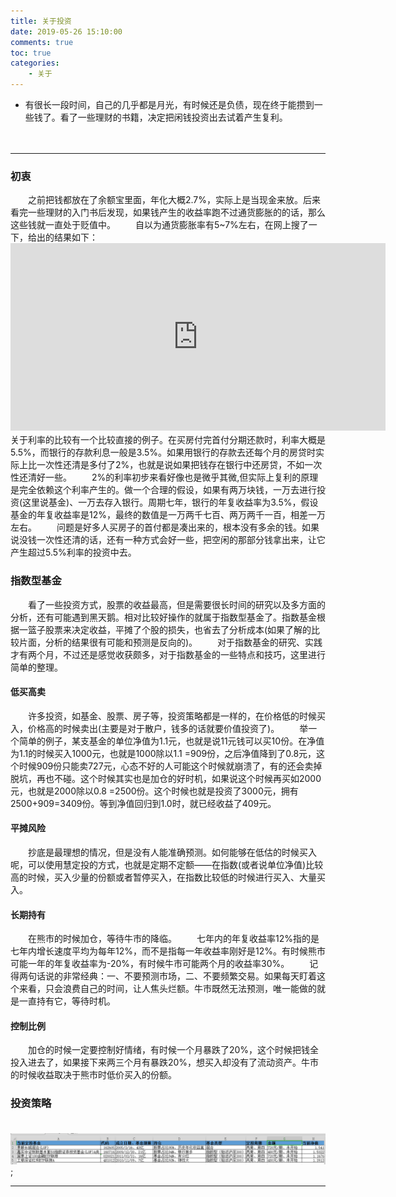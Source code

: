```yaml
---
title: 关于投资
date: 2019-05-26 15:10:00
comments: true
toc: true
categories:
	- 关于
---
```


*  有很长一段时间，自己的几乎都是月光，有时候还是负债，现在终于能攒到一些钱了。看了一些理财的书籍，决定把闲钱投资出去试着产生复利。

	<!--more-->　　

---

### 初衷

　　之前把钱都放在了余额宝里面，年化大概2.7%，实际上是当现金来放。后来看完一些理财的入门书后发现，如果钱产生的收益率跑不过通货膨胀的的话，那么这些钱就一直处于贬值中。
　　自以为通货膨胀率有5~7%左右，在网上搜了一下，给出的结果如下：
　　<iframe src='https://d3fy651gv2fhd3.cloudfront.net/embed/?s=cncpiyoy&v=201905091045a1&lang=all&d1=20090101&d2=20191231&h=300&w=600' height='300' width='600'  frameborder='0' scrolling='no'></iframe></a>
　　关于利率的比较有一个比较直接的例子。在买房付完首付分期还款时，利率大概是5.5%，而银行的存款利息一般是3.5%。如果用银行的存款去还每个月的房贷时实际上比一次性还清是多付了2%，也就是说如果把钱存在银行中还房贷，不如一次性还清好一些。
　　2%的利率初步来看好像也是微乎其微,但实际上复利的原理是完全依赖这个利率产生的。做一个合理的假设，如果有两万块钱，一万去进行投资(这里说基金)、一万去存入银行。周期七年，银行的年复收益率为3.5%，假设基金的年复收益率是12%，最终的数值是一万两千七百、两万两千一百，相差一万左右。
　　问题是好多人买房子的首付都是凑出来的，根本没有多余的钱。如果说没钱一次性还清的话，还有一种方式会好一些，把空闲的那部分钱拿出来，让它产生超过5.5%利率的投资中去。
	

### 指数型基金

　　看了一些投资方式，股票的收益最高，但是需要很长时间的研究以及多方面的分析，还有可能遇到黑天鹅。相对比较好操作的就属于指数型基金了。指数基金根据一篮子股票来决定收益，平摊了个股的损失，也省去了分析成本(如果了解的比较片面，分析的结果很有可能和预测是反向的)。
　　对于指数基金的研究、实践才有两个月，不过还是感觉收获颇多，对于指数基金的一些特点和技巧，这里进行简单的整理。

#### 低买高卖 
	
　　许多投资，如基金、股票、房子等，投资策略都是一样的，在价格低的时候买入，价格高的时候卖出(主要是对于散户，钱多的话就要价值投资了)。
　　举一个简单的例子，某支基金的单位净值为1.1元，也就是说11元钱可以买10份。在净值为1.1的时候买入1000元，也就是1000除以1.1 =909份，之后净值降到了0.8元，这个时候909份只能卖727元，心态不好的人可能这个时候就崩溃了，有的还会卖掉脱坑，再也不碰。这个时候其实也是加仓的好时机，如果说这个时候再买如2000元，也就是2000除以0.8 =2500份。这个时候也就是投资了3000元，拥有2500+909=3409份。等到净值回归到1.0时，就已经收益了409元。
	
#### 平摊风险 
	
　　抄底是最理想的情况，但是没有人能准确预测。如何能够在低估的时候买入呢，可以使用慧定投的方式，也就是定期不定额——在指数(或者说单位净值)比较高的时候，买入少量的份额或者暂停买入，在指数比较低的时候进行买入、大量买入。
	
#### 长期持有 
	
　　在熊市的时候加仓，等待牛市的降临。
　　七年内的年复收益率12%指的是七年内增长速度平均为每年12%，而不是指每一年收益率刚好是12%。有时候熊市可能一年的年复收益率为-20%，有时候牛市可能两个月的收益率30%。
　　记得两句话说的非常经典：一、不要预测市场，二、不要频繁交易。如果每天盯着这个来看，只会浪费自己的时间，让人焦头烂额。牛市既然无法预测，唯一能做的就是一直持有它，等待时机。
	
#### 控制比例 
	
　　加仓的时候一定要控制好情绪，有时候一个月暴跌了20%，这个时候把钱全投入进去了，如果接下来两三个月有暴跌20%，想买入却没有了流动资产。牛市的时候收益取决于熊市时低价买入的份额。
	
###	投资策略

　　![](/uploads/201905/jijindingtou.png);
	
 
---